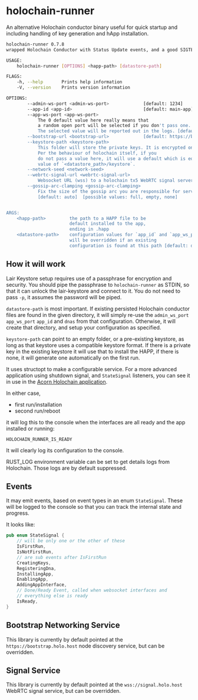 # holochain-runner

<!-- > Underlying Holochain Version: [v0.2.1](https://github.com/holochain/holochain/blob/main-0.2/CHANGELOG.md#20230515083847) -->
<!-- > -->
<!-- > Expects an HAPP built with HDK [v0.2.1](https://docs.rs/hdk/0.2.0/hdk/index.html) and HDI [v0.3.1](https://docs.rs/hdi/0.3.0/hdi/index.html) -->

An alternative Holochain conductor binary useful for quick startup and including handling of key generation and hApp installation.

```bash
holochain-runner 0.7.8
wrapped Holochain Conductor with Status Update events, and a good SIGTERM kill switch 

USAGE:
    holochain-runner [OPTIONS] <happ-path> [datastore-path]

FLAGS:
    -h, --help       Prints help information
    -V, --version    Prints version information

OPTIONS:
        --admin-ws-port <admin-ws-port>             [default: 1234]
        --app-id <app-id>                           [default: main-app]
        --app-ws-port <app-ws-port>
            The 0 default value here really means that
            a random open port will be selected if you don't pass one.
            The selected value will be reported out in the logs. [default: 0]
        --bootstrap-url <bootstrap-url>             [default: https://bootstrap.holo.host]
        --keystore-path <keystore-path>
            This folder will store the private keys. It is encrypted on both Mac and Linux, but not Windows.
            Per the behaviour of holochain itself, if you
            do not pass a value here, it will use a default which is equal to the
            value of `<datastore_path>/keystore`.
        --network-seed <network-seed>              
        --webrtc-signal-url <webrtc-signal-url>
            Websocket URL (wss) to a holochain tx5 WebRTC signal server [default: wss://signal.holo.host]
        --gossip-arc-clamping <gossip-arc-clamping>
            Fix the size of the gossip arc you are responsible for serving to either the full DHT (full), or none of it (empty). Default behavior is to auto-adjust your gossip arc based on network conditions.
            [default: auto]  [possible values: full, empty, none]


ARGS:
    <happ-path>         the path to a HAPP file to be
                        default installed to the app,
                        ending in .happ
    <datastore-path>    configuration values for `app_id` and `app_ws_port`
                        will be overridden if an existing
                        configuration is found at this path [default: databases]

```
## How it will work

Lair Keystore setup requires use of a passphrase for encryption and security.
You should pipe the passphrase to `holochain-runner` as STDIN, so that it can unlock the lair-keystore and connect to it. You do not need to pass `-p`, it assumes the password will be piped.

`datastore-path` is most important. If existing persisted Holochain conductor files
are found in the given directory, it will simply re-use the `admin_ws_port` `app_ws_port` `app_id` and `dnas` from that configuration. Otherwise, it will create that directory, and setup your configuration as specified.

`keystore-path` can point to an empty folder, or a pre-existing keystore, as long as that keystore uses a compatible keystore format. If there is a private key in the existing keystore it will use that to install the HAPP, if there is none, it will generate one automatically on the first run.

It uses structopt to make a configurable service. For a more advanced application using shutdown signal, and `StateSignal` listeners, you can see it in use in the [Acorn Holochain application](https://github.com/h-be/acorn/blob/main/conductor/src/main.rs).

In either case,

- first run/installation
- second run/reboot

it will log this to the console when the interfaces are all ready and the app installed or running:

`HOLOCHAIN_RUNNER_IS_READY`

It will clearly log its configuration to the console.

RUST_LOG environment variable can be set to get details logs from Holochain. Those logs are by default suppressed.

## Events

It may emit events, based on event types in an enum `StateSignal`. These will be logged to the console
so that you can track the internal state and progress.

It looks like:

```rust
pub enum StateSignal {
    // will be only one or the other of these
    IsFirstRun,
    IsNotFirstRun,
    // are sub events after IsFirstRun
    CreatingKeys,
    RegisteringDna,
    InstallingApp,
    EnablingApp,
    AddingAppInterface,
    // Done/Ready Event, called when websocket interfaces and
    // everything else is ready
    IsReady,
}
```

## Bootstrap Networking Service

This library is currently by default pointed at the `https://bootstrap.holo.host` node discovery service, but can be overridden.

## Signal Service

This library is currently by default pointed at the `wss://signal.holo.host` WebRTC signal service, but can be overridden.